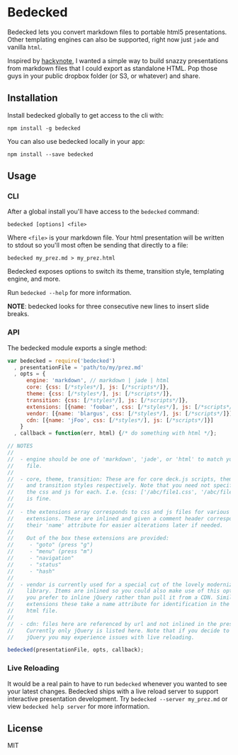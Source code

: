 # Bedecked

Bedecked lets you convert markdown files to portable html5 presentations. Other
templating engines can also be supported, right now just `jade` and vanilla
`html`.

Inspired by [hackynote](https://github.com/thiagofelix/hackynote), I wanted a
simple way to build snazzy presentations from markdown files that I could export
as standalone HTML. Pop those guys in your public dropbox folder (or S3, or
whatever) and share.

## Installation

Install bedecked globally to get access to the cli with:

```
npm install -g bedecked
```

You can also use bedecked locally in your app:

```
npm install --save bedecked
```

## Usage

### CLI

After a global install you'll have access to the `bedecked` command:

```
bedecked [options] <file>
```

Where `<file>` is your markdown file. Your html presentation will be written to
stdout so you'll most often be sending that directly to a file:

```
bedecked my_prez.md > my_prez.html
```

Bedecked exposes options to switch its theme, transition style, templating engine, 
and more. 

Run `bedecked --help` for more information.

**NOTE**: bedecked looks for three consecutive new lines to insert slide breaks.

### API

The bedecked module exports a single method:

```javascript
var bedecked = require('bedecked')
  , presentationFile = 'path/to/my/prez.md'
  , opts = {
      engine: 'markdown', // markdown | jade | html
      core: {css: [/*styles*/], js: [/*scripts*/]},
      theme: {css: [/*styles*/], js: [/*scripts*/]},
      transition: {css: [/*styles*/], js: [/*scripts*/]},
      extensions: [{name: 'foobar', css: [/*styles*/], js: [/*scripts*/]}],
      vendor: [{name: 'blargus', css: [/*styles*/], js: [/*scripts*/]}],
      cdn: [{name: 'jFoo', css: [/*styles*/], js: [/*scripts*/]}]
    }
  , callback = function(err, html) {/* do something with html */};

// NOTES
// 
//  - engine should be one of 'markdown', 'jade', or 'html' to match your markup
//    file.
//
//  - core, theme, transition: These are for core deck.js scripts, theme styles,
//    and transition styles respectively. Note that you need not specify both
//    the css and js for each. I.e. {css: ['/abc/file1.css', '/abc/file2.css']}
//    is fine.
// 
//  - the extensions array corresponds to css and js files for various deck.js
//    extensions. These are inlined and given a comment header corresponding to
//    their 'name' attribute for easier alterations later if needed.
//
//    Out of the box these extensions are provided:
//     - "goto" (press "g")
//     - "menu" (press "m")
//     - "navigation"
//     - "status"
//     - "hash"
//
//  - vendor is currently used for a special cut of the lovely modernizr
//    library. Items are inlined so you could also make use of this option if
//    you prefer to inline jQuery rather than pull it from a CDN. Similar to the
//    extensions these take a name attribute for identification in the final
//    html file.
//
//  - cdn: files here are referenced by url and not inlined in the presentation.
//    Currently only jQuery is listed here. Note that if you decide to inline
//    jQuery you may experience issues with live reloading.

bedecked(presentationFile, opts, callback);
```

### Live Reloading

It would be a real pain to have to run `bedecked` whenever you wanted to see
your latest changes. Bedecked ships with a live reload server to support
interactive presentation development. Try `bedecked --server my_prez.md` or view
`bedecked help server` for more information.

## License

MIT
